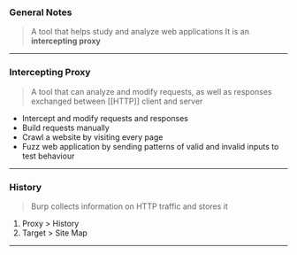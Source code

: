 
### General Notes

> A tool that helps study and analyze web applications
> It is an **intercepting proxy**

___

### Intercepting Proxy

 > A tool that can analyze and modify requests, as well as responses exchanged between [[HTTP]] client and server
 
* Intercept and modify requests and responses
* Build requests manually
* Crawl a website by visiting every page
* Fuzz web application by sending patterns of valid and invalid inputs to test behaviour

---

### History

> Burp collects information on HTTP traffic and stores it
1. Proxy > History
2. Target > Site Map

---

